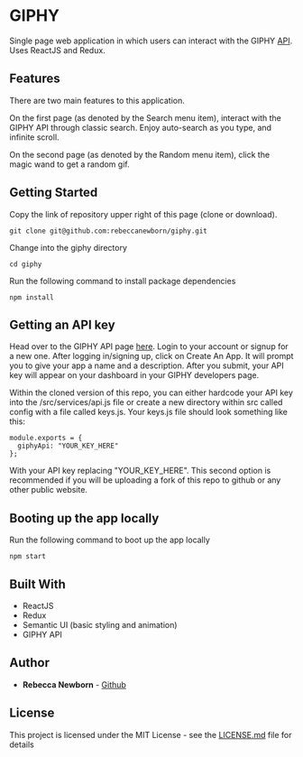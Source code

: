 # GIPHY

Single page web application in which users can interact with the GIPHY [API](https://developers.giphy.com/docs/). Uses ReactJS and Redux.

## Features

There are two main features to this application.

On the first page (as denoted by the Search menu item), interact with the GIPHY API through classic search. Enjoy auto-search as you type, and infinite scroll.

On the second page (as denoted by the Random menu item), click the magic wand to get a random gif.

## Getting Started

Copy the link of repository upper right of this page (clone or download).

```
git clone git@github.com:rebeccanewborn/giphy.git
```

Change into the giphy directory

```
cd giphy
```

Run the following command to install package dependencies

```
npm install
```

## Getting an API key

Head over to the GIPHY API page [here](https://developers.giphy.com). Login to your account or signup for a new one. After logging in/signing up, click on Create An App. It will prompt you to give your app a name and a description. After you submit, your API key will appear on your dashboard in your GIPHY developers page.

Within the cloned version of this repo, you can either hardcode your API key into the /src/services/api.js file or create a new directory within src called config with a file called keys.js. Your keys.js file should look something like this:

```
module.exports = {
  giphyApi: "YOUR_KEY_HERE"
};
```

With your API key replacing "YOUR_KEY_HERE". This second option is recommended if you will be uploading a fork of this repo to github or any other public website.

## Booting up the app locally

Run the following command to boot up the app locally

```
npm start
```

## Built With

* ReactJS
* Redux
* Semantic UI (basic styling and animation)
* GIPHY API

## Author

* **Rebecca Newborn** - [Github](https://github.com/rebeccanewborn)

## License

This project is licensed under the MIT License - see the [LICENSE.md](LICENSE.md) file for details
